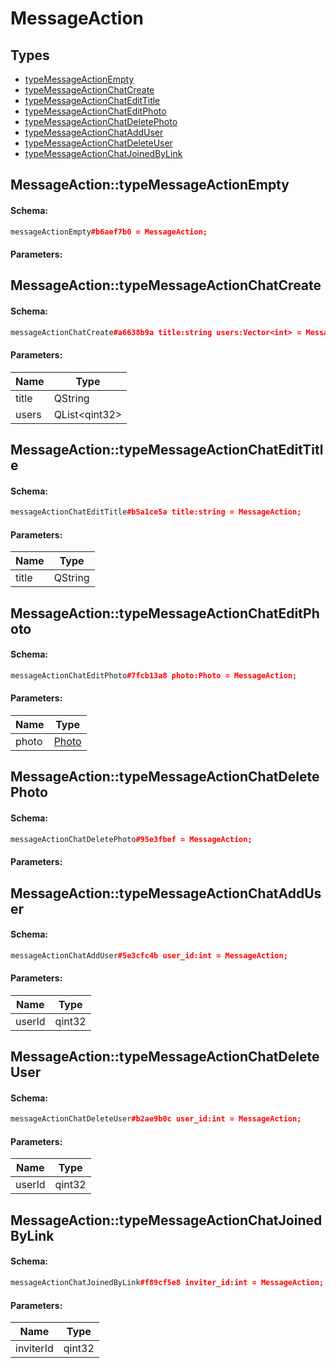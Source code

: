 # MessageAction

## Types

* [typeMessageActionEmpty](#messageactiontypemessageactionempty)
* [typeMessageActionChatCreate](#messageactiontypemessageactionchatcreate)
* [typeMessageActionChatEditTitle](#messageactiontypemessageactionchatedittitle)
* [typeMessageActionChatEditPhoto](#messageactiontypemessageactionchateditphoto)
* [typeMessageActionChatDeletePhoto](#messageactiontypemessageactionchatdeletephoto)
* [typeMessageActionChatAddUser](#messageactiontypemessageactionchatadduser)
* [typeMessageActionChatDeleteUser](#messageactiontypemessageactionchatdeleteuser)
* [typeMessageActionChatJoinedByLink](#messageactiontypemessageactionchatjoinedbylink)

## MessageAction::typeMessageActionEmpty

#### Schema:

```c++
messageActionEmpty#b6aef7b0 = MessageAction;
```

#### Parameters:


## MessageAction::typeMessageActionChatCreate

#### Schema:

```c++
messageActionChatCreate#a6638b9a title:string users:Vector<int> = MessageAction;
```

#### Parameters:

|Name|Type|
|----|----|
|title|QString|
|users|QList&lt;qint32&gt;|

## MessageAction::typeMessageActionChatEditTitle

#### Schema:

```c++
messageActionChatEditTitle#b5a1ce5a title:string = MessageAction;
```

#### Parameters:

|Name|Type|
|----|----|
|title|QString|

## MessageAction::typeMessageActionChatEditPhoto

#### Schema:

```c++
messageActionChatEditPhoto#7fcb13a8 photo:Photo = MessageAction;
```

#### Parameters:

|Name|Type|
|----|----|
|photo|[Photo](photo.md)|

## MessageAction::typeMessageActionChatDeletePhoto

#### Schema:

```c++
messageActionChatDeletePhoto#95e3fbef = MessageAction;
```

#### Parameters:


## MessageAction::typeMessageActionChatAddUser

#### Schema:

```c++
messageActionChatAddUser#5e3cfc4b user_id:int = MessageAction;
```

#### Parameters:

|Name|Type|
|----|----|
|userId|qint32|

## MessageAction::typeMessageActionChatDeleteUser

#### Schema:

```c++
messageActionChatDeleteUser#b2ae9b0c user_id:int = MessageAction;
```

#### Parameters:

|Name|Type|
|----|----|
|userId|qint32|

## MessageAction::typeMessageActionChatJoinedByLink

#### Schema:

```c++
messageActionChatJoinedByLink#f89cf5e8 inviter_id:int = MessageAction;
```

#### Parameters:

|Name|Type|
|----|----|
|inviterId|qint32|

